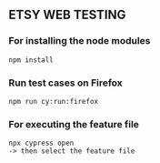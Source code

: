 ETSY WEB TESTING
----------------
### For installing the node modules
```
npm install
```


### Run test cases on Firefox 
```
npm run cy:run:firefox
```


### For executing the feature file
```
npx cypress open
-> then select the feature file
```

